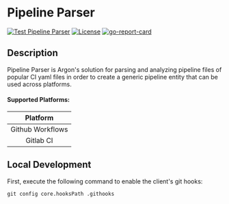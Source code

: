 # Pipeline Parser

[![Test Pipeline Parser](https://github.com/argonsecurity/pipeline-parser/actions/workflows/test.yml/badge.svg)](https://github.com/argonsecurity/pipeline-parser/actions/workflows/test.yml)
[![License](https://img.shields.io/badge/License-Apache%202.0-blue.svg?style=flat-square)](https://github.com/argonsecurity/pipeline-parser/blob/main/LICENSE)
[![go-report-card][go-report-card]](https://goreportcard.com/report/github.com/argonsecurity/pipeline-parser)

[go-report-card]: https://goreportcard.com/badge/github.com/argonsecurity/pipeline-parser?style=flat-square

## Description

Pipeline Parser is Argon's solution for parsing and analyzing pipeline files of popular CI yaml files in order to create a generic pipeline entity that can be used across platforms.

#### Supported Platforms:

| Platform
| :---:
| Github Workflows
| Gitlab CI

## Local Development

First, execute the following command to enable the client's git hooks:

```
git config core.hooksPath .githooks
```
